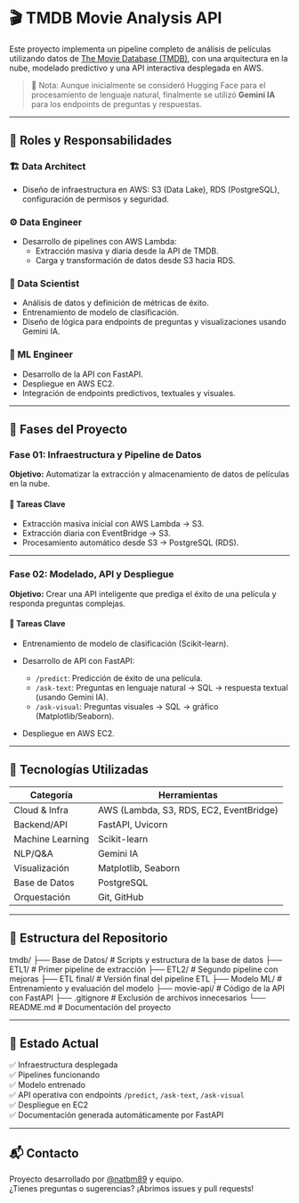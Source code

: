 # 🎬 TMDB Movie Analysis API

Este proyecto implementa un pipeline completo de análisis de películas utilizando datos de [The Movie Database (TMDB)](https://www.themoviedb.org/), con una arquitectura en la nube, modelado predictivo y una API interactiva desplegada en AWS.

> 🧠 Nota: Aunque inicialmente se consideró Hugging Face para el procesamiento de lenguaje natural, finalmente se utilizó **Gemini IA** para los endpoints de preguntas y respuestas.

---

## 👥 Roles y Responsabilidades

### 🏗️ Data Architect
- Diseño de infraestructura en AWS: S3 (Data Lake), RDS (PostgreSQL), configuración de permisos y seguridad.

### ⚙️ Data Engineer
- Desarrollo de pipelines con AWS Lambda:
  - Extracción masiva y diaria desde la API de TMDB.
  - Carga y transformación de datos desde S3 hacia RDS.

### 🔬 Data Scientist
- Análisis de datos y definición de métricas de éxito.
- Entrenamiento de modelo de clasificación.
- Diseño de lógica para endpoints de preguntas y visualizaciones usando Gemini IA.

### 🚀 ML Engineer
- Desarrollo de la API con FastAPI.
- Despliegue en AWS EC2.
- Integración de endpoints predictivos, textuales y visuales.

---

## 📝 Fases del Proyecto

### **Fase 01: Infraestructura y Pipeline de Datos**

**Objetivo:** Automatizar la extracción y almacenamiento de datos de películas en la nube.

#### 🔧 Tareas Clave
- Extracción masiva inicial con AWS Lambda → S3.
- Extracción diaria con EventBridge → S3.
- Procesamiento automático desde S3 → PostgreSQL (RDS).

---

### **Fase 02: Modelado, API y Despliegue**

**Objetivo:** Crear una API inteligente que prediga el éxito de una película y responda preguntas complejas.

#### 🔧 Tareas Clave
- Entrenamiento de modelo de clasificación (Scikit-learn).
- Desarrollo de API con FastAPI:
  - `/predict`: Predicción de éxito de una película.
  - `/ask-text`: Preguntas en lenguaje natural → SQL → respuesta textual (usando Gemini IA).
  - `/ask-visual`: Preguntas visuales → SQL → gráfico (Matplotlib/Seaborn).

- Despliegue en AWS EC2.

---

## 🚀 Tecnologías Utilizadas

| Categoría         | Herramientas                          |
|-------------------|---------------------------------------|
| Cloud & Infra     | AWS (Lambda, S3, RDS, EC2, EventBridge) |
| Backend/API       | FastAPI, Uvicorn                      |
| Machine Learning  | Scikit-learn                          |
| NLP/Q&A           | Gemini IA                             |
| Visualización     | Matplotlib, Seaborn                   |
| Base de Datos     | PostgreSQL                            |
| Orquestación      | Git, GitHub                           |

---

## 📂 Estructura del Repositorio

tmdb/ ├── Base de Datos/ # Scripts y estructura de la base de datos 
      ├── ETL1/ # Primer pipeline de extracción 
      ├── ETL2/ # Segundo pipeline con mejoras 
      ├── ETL final/ # Versión final del pipeline ETL 
      ├── Modelo ML/ # Entrenamiento y evaluación del modelo 
      ├── movie-api/ # Código de la API con FastAPI 
      ├── .gitignore # Exclusión de archivos innecesarios 
      └── README.md # Documentación del proyecto


---

## 📌 Estado Actual

✅ Infraestructura desplegada  
✅ Pipelines funcionando  
✅ Modelo entrenado  
✅ API operativa con endpoints `/predict`, `/ask-text`, `/ask-visual`  
✅ Despliegue en EC2  
✅ Documentación generada automáticamente por FastAPI

---

## 📬 Contacto

Proyecto desarrollado por [@natbm89](https://github.com/natbm89) y equipo.  
¿Tienes preguntas o sugerencias? ¡Abrimos issues y pull requests!
